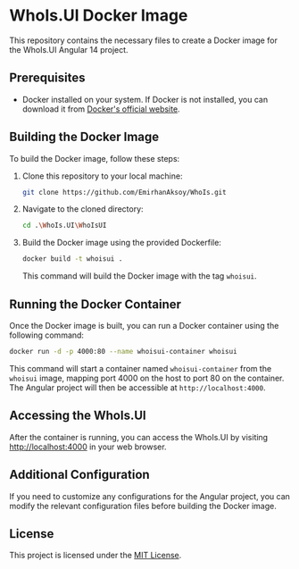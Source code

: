 # WhoIs.UI Docker Image

This repository contains the necessary files to create a Docker image for the WhoIs.UI Angular 14 project.

## Prerequisites

- Docker installed on your system. If Docker is not installed, you can download it from [Docker's official website](https://www.docker.com/get-started).

## Building the Docker Image

To build the Docker image, follow these steps:

1. Clone this repository to your local machine:

    ```bash
    git clone https://github.com/EmirhanAksoy/WhoIs.git
    ```

2. Navigate to the cloned directory:

    ```bash
    cd .\WhoIs.UI\WhoIsUI
    ```

3. Build the Docker image using the provided Dockerfile:

    ```bash
    docker build -t whoisui .
    ```

    This command will build the Docker image with the tag `whoisui`.

## Running the Docker Container

Once the Docker image is built, you can run a Docker container using the following command:

```bash
docker run -d -p 4000:80 --name whoisui-container whoisui
```

This command will start a container named `whoisui-container` from the `whoisui` image, mapping port 4000 on the host to port 80 on the container. The Angular project will then be accessible at `http://localhost:4000`.

## Accessing the WhoIs.UI

After the container is running, you can access the WhoIs.UI by visiting [http://localhost:4000](http://localhost:4000) in your web browser.

## Additional Configuration

If you need to customize any configurations for the Angular project, you can modify the relevant configuration files before building the Docker image.

## License

This project is licensed under the [MIT License](LICENSE).
